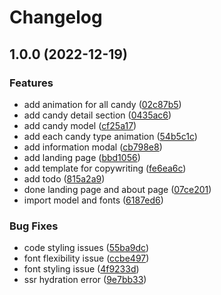 # Changelog

## 1.0.0 (2022-12-19)


### Features

* add animation for all candy ([02c87b5](https://github.com/winatungmiharja/candy-works/commit/02c87b5d7443ef2071040665428f4c4860a9afb2))
* add candy detail section ([0435ac6](https://github.com/winatungmiharja/candy-works/commit/0435ac6d2ea327c4898830348d161b2317314fd9))
* add candy model ([cf25a17](https://github.com/winatungmiharja/candy-works/commit/cf25a17cf731d75ccfa8b591ad2315837ae0c96d))
* add each candy type animation ([54b5c1c](https://github.com/winatungmiharja/candy-works/commit/54b5c1c27fcda179325e60fcb6b33d4e3815bea1))
* add information modal ([cb798e8](https://github.com/winatungmiharja/candy-works/commit/cb798e85fdba81a8502389ca00ae69f22b9c22b8))
* add landing page ([bbd1056](https://github.com/winatungmiharja/candy-works/commit/bbd10563138f9eb6762efd6120f18c4256c0bcd3))
* add template for copywriting ([fe6ea6c](https://github.com/winatungmiharja/candy-works/commit/fe6ea6c9e554eda9e00699552d7d166b75dd01d8))
* add todo ([815a2a9](https://github.com/winatungmiharja/candy-works/commit/815a2a934e0150eafb85976a559147c7d73e5c9e))
* done landing page and about page ([07ce201](https://github.com/winatungmiharja/candy-works/commit/07ce201191445d726ef15fb943c46a209317569b))
* import model and fonts ([6187ed6](https://github.com/winatungmiharja/candy-works/commit/6187ed6b444065095b99d88782af57002d00bc39))


### Bug Fixes

* code styling issues ([55ba9dc](https://github.com/winatungmiharja/candy-works/commit/55ba9dc78b6e16851e86c5697f56d2af29e80668))
* font flexibility issue ([ccbe497](https://github.com/winatungmiharja/candy-works/commit/ccbe497b548db7cd0456d25b67c16238b666f005))
* font styling issue ([4f9233d](https://github.com/winatungmiharja/candy-works/commit/4f9233d3efd212018b8e6a9ed3a3bf9abddd137c))
* ssr hydration error ([9e7bb33](https://github.com/winatungmiharja/candy-works/commit/9e7bb3338cf26c02a6f1c13b4bdb4f3b3d431799))
